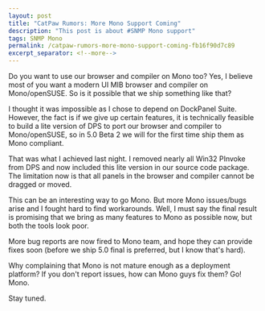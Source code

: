 ```yaml
---
layout: post
title: "CatPaw Rumors: More Mono Support Coming"
description: "This post is about #SNMP Mono support"
tags: SNMP Mono
permalink: /catpaw-rumors-more-mono-support-coming-fb16f90d7c89
excerpt_separator: <!--more-->
---
```

Do you want to use our browser and compiler on Mono too? Yes, I believe most of you want a modern UI MIB browser and compiler on Mono/openSUSE. So is it possible that we ship something like that?
<!--more-->

I thought it was impossible as I chose to depend on DockPanel Suite. However, the fact is if we give up certain features, it is technically feasible to build a lite version of DPS to port our browser and compiler to Mono/openSUSE, so in 5.0 Beta 2 we will for the first time ship them as Mono compliant.

That was what I achieved last night. I removed nearly all Win32 PInvoke from DPS and now included this lite version in our source code package. The limitation now is that all panels in the browser and compiler cannot be dragged or moved.

This can be an interesting way to go Mono. But more Mono issues/bugs arise and I fought hard to find workarounds. Well, I must say the final result is promising that we bring as many features to Mono as possible now, but both the tools look poor.

More bug reports are now fired to Mono team, and hope they can provide fixes soon (before we ship 5.0 final is preferred, but I know that's hard).

Why complaining that Mono is not mature enough as a deployment platform? If you don't report issues, how can Mono guys fix them? Go! Mono.

Stay tuned.
